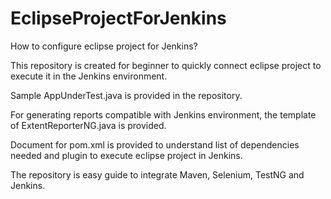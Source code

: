 # EclipseProjectForJenkins

How to configure eclipse project for Jenkins?

This repository is created for beginner to quickly connect eclipse project to execute it in the Jenkins environment.

Sample AppUnderTest.java is provided in the repository.

For generating reports compatible with Jenkins environment, the template of ExtentReporterNG.java is provided.

Document for pom.xml is provided to understand list of dependencies needed and plugin to execute eclipse project in Jenkins.

The repository is easy guide to integrate Maven, Selenium, TestNG and Jenkins.
